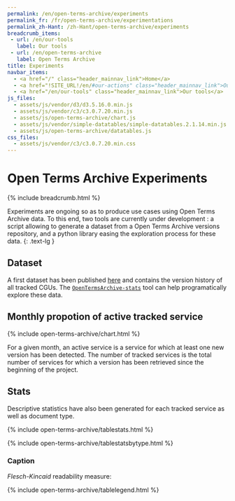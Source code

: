 ```yaml
---
permalink: /en/open-terms-archive/experiments
permalink_fr: /fr/open-terms-archive/experimentations
permalink_zh-Hant: /zh-Hant/open-terms-archive/experiments
breadcrumb_items:
 - url: /en/our-tools
   label: Our tools
 - url: /en/open-terms-archive
   label: Open Terms Archive
title: Experiments
navbar_items:
  - <a href="/" class="header_mainnav_link">Home</a>
  - <a href="!SITE_URL!/en/#our-actions" class="header_mainnav_link">Our actions</a>
  - <a href="/en/our-tools" class="header_mainnav_link">Our tools</a>
js_files:
  - assets/js/vendor/d3/d3.5.16.0.min.js
  - assets/js/vendor/c3/c3.0.7.20.min.js
  - assets/js/open-terms-archive/chart.js
  - assets/js/vendor/simple-datatables/simple-datatables.2.1.14.min.js
  - assets/js/open-terms-archive/datatables.js
css_files:
  - assets/js/vendor/c3/c3.0.7.20.min.css
---
```


# Open Terms Archive Experiments

{% include breadcrumb.html %}

Experiments are ongoing so as to produce use cases using Open Terms Archive data. To this end, two tools are currently under development : a script allowing to generate a dataset from a Open Terms Archive versions repository, and a python library easing the exploration process for these data.
{: .text-lg }

## Dataset

A first dataset has been published [here](https://github.com/ambanum/OpenTermsArchive-versions/releases) and contains the version history of all tracked CGUs. The [`OpenTermsArchive-stats`](https://github.com/ambanum/OpenTermsArchive-stats/) tool can help programatically explore these data.

## Monthly propotion of active tracked service

{% include open-terms-archive/chart.html %}

For a given month, an active service is a service for which at least one new version has been detected. The number of tracked services is the total number of services for which a version has been retrieved since the beginning of the project.

## Stats

Descriptive statistics have also been generated for each tracked service as well as document type.

{% include open-terms-archive/tablestats.html %}

{% include open-terms-archive/tablestatsbytype.html %}

### Caption

_Flesch-Kincaid_ readability measure:

{% include open-terms-archive/tablelegend.html %}
